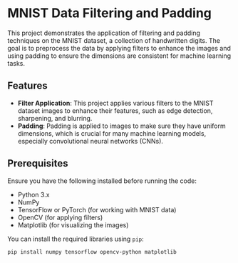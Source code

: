 # MNIST Data Filtering and Padding

This project demonstrates the application of filtering and padding techniques on the MNIST dataset, a collection of handwritten digits. The goal is to preprocess the data by applying filters to enhance the images and using padding to ensure the dimensions are consistent for machine learning tasks.

## Features
- **Filter Application**: This project applies various filters to the MNIST dataset images to enhance their features, such as edge detection, sharpening, and blurring.
- **Padding**: Padding is applied to images to make sure they have uniform dimensions, which is crucial for many machine learning models, especially convolutional neural networks (CNNs).

## Prerequisites
Ensure you have the following installed before running the code:
- Python 3.x
- NumPy
- TensorFlow or PyTorch (for working with MNIST data)
- OpenCV (for applying filters)
- Matplotlib (for visualizing the images)

You can install the required libraries using `pip`:

```bash
pip install numpy tensorflow opencv-python matplotlib
